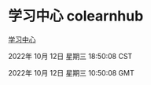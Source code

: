 # 学习中心 colearnhub
[学习中心](http://27.19.33.125:56308/colearnhub/)

2022年 10月 12日 星期三 18:50:08 CST

2022年 10月 12日 星期三 10:50:08 GMT
